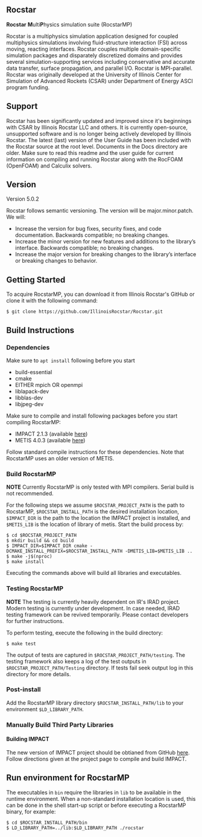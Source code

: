 Rocstar
-----

**Rocstar** **M**ulti**P**hysics simulation suite (RocstarMP)

Rocstar is a multiphysics simulation application designed for coupled multiphysics simulations involving fluid-structure interaction (FSI) across moving, reacting interfaces. Rocstar couples multiple domain-specific simulation packages and disparately discretized domains and provides several simulation-supporting services including conservative and accurate data transfer, surface propagation, and parallel I/O. Rocstar is MPI-parallel. Rocstar was originally developed at the University of Illinois Center for Simulation of Advanced Rockets (CSAR) under Department of Energy ASCI program funding.
## Support ##

Rocstar has been significantly updated and improved since it's beginnings with CSAR by Illinois Rocstar LLC and others. It is currently open-source, unsupported software and is no longer being actively developed by Illinois Rocstar. The latest (last) version of the User Guide has been included with the Rocstar source at the root level. Documents in the Docs directory are older. Make sure to read this readme and the user guide for current information on compiling and running Rocstar along with the RocFOAM (OpenFOAM) and Calculix solvers.  

## Version ##
Version 5.0.2

Rocstar follows semantic versioning. The version will be major.minor.patch.
We will:
* Increase the version for bug fixes, security fixes, and code
documentation. Backwards compatible; no breaking changes.
* Increase the minor version for new features and additions to the library’s
interface. Backwards compatible; no breaking changes.
* Increase the major version for breaking changes to the library’s interface or
breaking changes to behavior.

## Getting Started ##
To acquire RocstarMP, you can download it from Illinois Rocstar's GitHub
or clone it with the following command:
```
$ git clone https://github.com/IllinoisRocstar/Rocstar.git
```
## Build Instructions ##
### Dependencies ###
Make sure to `apt install` following before you start

* build-essential
* cmake
* EITHER mpich OR openmpi
* liblapack-dev
* libblas-dev
* libjpeg-dev

Make sure to compile and install following packages before you start compiling RocstarMP:

* IMPACT 2.1.3 (available [here](https://github.com/IllinoisRocstar/IMPACT))
* METIS 4.0.3 (available [here](http://glaros.dtc.umn.edu/gkhome/fsroot/sw/metis/OLD))

Follow standard compile instructions for these dependencies. Note that RocstarMP uses an older version of METIS.

### Build RocstarMP ###
**NOTE** Currently RocstarMP is only tested with MPI compilers. Serial build is not recommended.

For the following steps we assume `$ROCSTAR_PROJECT_PATH` is the path to RocstarMP, `$ROCSTAR_INSTALL_PATH` is the desired installation location, `$IMPACT_DIR` is the path to the location the IMPACT project is installed, and `$METIS_LIB` is the location of library of metis.
Start the build process by:

```
$ cd $ROCSTAR_PROJECT_PATH
$ mkdir build && cd build
$ IMPACT_DIR=$IMPACT_DIR cmake -DCMAKE_INSTALL_PREFIX=$ROCSTAR_INSTALL_PATH -DMETIS_LIB=$METIS_LIB .. 
$ make -j$(nproc)
$ make install
```
Executing the commands above will build all libraries and executables. 

### Testing RocstarMP ###
**NOTE** The testing is currently heavily dependent on IR's IRAD project. Modern testing is currently under development. In case needed, IRAD testing framework can be revived temporarily. Please contact developers for further instructions.

To perform testing, execute the following in the build directory:
```
$ make test
```
The output of tests are captured in `$ROCSTAR_PROJECT_PATH/testing`. The testing framework also keeps a log of the test outputs in `$ROCSTAR_PROJECT_PATH/Testing` directory. If tests fail seek output log in this directory for more details.

### Post-install ###
Add the RocstarMP library directory `$ROCSTAR_INSTALL_PATH/lib` to your environment `$LD_LIBRARY_PATH`.

### Manually Build Third Party Libraries ###

#### Building IMPACT ####
The new version of IMPACT project should be obtianed from GitHub [here](https://github.com/IllinoisRocstar/IMPACT).
Follow directions given at the project page to compile and build IMPACT.

## Run environment for RocstarMP ##
The executables in `bin` require the libraries in `lib` to be available in the runtime environment. When a non-standard installation location is used, this can be done in the shell start-up script or before executing a RocstarMP binary, for example:
```
$ cd $ROCSTAR_INSTALL_PATH/bin
$ LD_LIBRARY_PATH=../lib:$LD_LIBRARY_PATH ./rocstar
```
